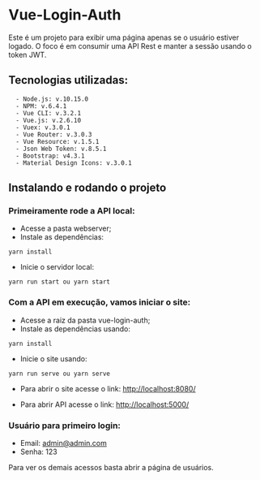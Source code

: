 # Vue-Login-Auth

Este é um projeto para exibir uma página apenas se o usuário estiver logado.
O foco é em consumir uma API Rest e manter a sessão usando o token JWT.

## Tecnologias utilizadas:

```
  - Node.js: v.10.15.0
  - NPM: v.6.4.1
  - Vue CLI: v.3.2.1
  - Vue.js: v.2.6.10
  - Vuex: v.3.0.1
  - Vue Router: v.3.0.3
  - Vue Resource: v.1.5.1
  - Json Web Token: v.8.5.1
  - Bootstrap: v4.3.1
  - Material Design Icons: v.3.0.1
```

## Instalando e rodando o projeto

### Primeiramente rode a API local:

- Acesse a pasta webserver;
- Instale as dependências:
```
yarn install
```
- Inicie o servidor local:
```
yarn run start ou yarn start
```

### Com a API em execução, vamos iniciar o site:

- Acesse a raiz da pasta vue-login-auth;
- Instale as dependências usando:
```
yarn install
```
- Inicie o site usando:
```
yarn run serve ou yarn serve
```

- Para abrir o site acesse o link:
[http://localhost:8080/](http://localhost:8080/)

- Para abrir API acesse o link:
[http://localhost:5000/](http://localhost:5000/)

### Usuário para primeiro login:
* Email:
admin@admin.com
* Senha:
123

Para ver os demais acessos basta abrir a página de usuários.